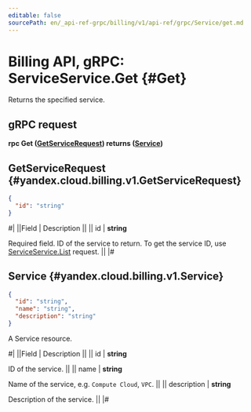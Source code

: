 ```yaml
---
editable: false
sourcePath: en/_api-ref-grpc/billing/v1/api-ref/grpc/Service/get.md
---
```


# Billing API, gRPC: ServiceService.Get {#Get}

Returns the specified service.

## gRPC request

**rpc Get ([GetServiceRequest](#yandex.cloud.billing.v1.GetServiceRequest)) returns ([Service](#yandex.cloud.billing.v1.Service))**

## GetServiceRequest {#yandex.cloud.billing.v1.GetServiceRequest}

```json
{
  "id": "string"
}
```

#|
||Field | Description ||
|| id | **string**

Required field. ID of the service to return.
To get the service ID, use [ServiceService.List](/docs/billing/api-ref/grpc/Service/list#List) request. ||
|#

## Service {#yandex.cloud.billing.v1.Service}

```json
{
  "id": "string",
  "name": "string",
  "description": "string"
}
```

A Service resource.

#|
||Field | Description ||
|| id | **string**

ID of the service. ||
|| name | **string**

Name of the service, e.g. `Compute Cloud`, `VPC`. ||
|| description | **string**

Description of the service. ||
|#
